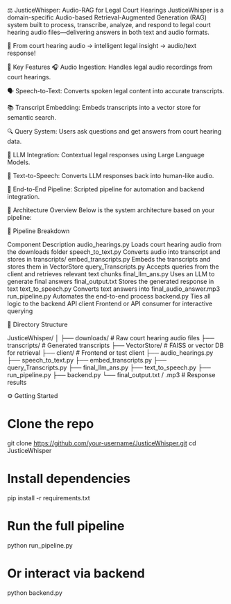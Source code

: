 ⚖️ JusticeWhisper: Audio-RAG for Legal Court Hearings
JusticeWhisper is a domain-specific Audio-based Retrieval-Augmented Generation (RAG) system built to process, transcribe, analyze, and respond to legal court hearing audio files—delivering answers in both text and audio formats.

🚀 From court hearing audio → intelligent legal insight → audio/text response!

📌 Key Features
🎧 Audio Ingestion: Handles legal audio recordings from court hearings.

🗣️ Speech-to-Text: Converts spoken legal content into accurate transcripts.

📚 Transcript Embedding: Embeds transcripts into a vector store for semantic search.

🔍 Query System: Users ask questions and get answers from court hearing data.

🤖 LLM Integration: Contextual legal responses using Large Language Models.

🔁 Text-to-Speech: Converts LLM responses back into human-like audio.

🔄 End-to-End Pipeline: Scripted pipeline for automation and backend integration.

🧩 Architecture Overview
Below is the system architecture based on your pipeline:


🔄 Pipeline Breakdown

Component	Description
audio_hearings.py	Loads court hearing audio from the downloads folder
speech_to_text.py	Converts audio into transcript and stores in transcripts/
embed_transcripts.py	Embeds the transcripts and stores them in VectorStore
query_Transcripts.py	Accepts queries from the client and retrieves relevant text chunks
final_llm_ans.py	Uses an LLM to generate final answers
final_output.txt	Stores the generated response in text
text_to_speech.py	Converts text answers into final_audio_answer.mp3
run_pipeline.py	Automates the end-to-end process
backend.py	Ties all logic to the backend API
client	Frontend or API consumer for interactive querying

📁 Directory Structure

JusticeWhisper/
│
├── downloads/                  # Raw court hearing audio files
├── transcripts/                # Generated transcripts
├── VectorStore/                # FAISS or vector DB for retrieval
├── client/                     # Frontend or test client
├── audio_hearings.py
├── speech_to_text.py
├── embed_transcripts.py
├── query_Transcripts.py
├── final_llm_ans.py
├── text_to_speech.py
├── run_pipeline.py
├── backend.py
└── final_output.txt / .mp3    # Response results

⚙️ Getting Started
# Clone the repo
git clone https://github.com/your-username/JusticeWhisper.git
cd JusticeWhisper

# Install dependencies
pip install -r requirements.txt

# Run the full pipeline
python run_pipeline.py

# Or interact via backend
python backend.py

